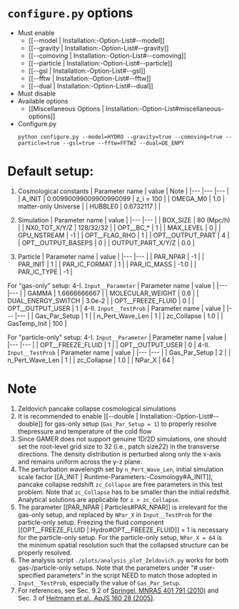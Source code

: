 # `configure.py` options
- Must enable
   - [[--model | Installation:-Option-List#--model]]
   - [[--gravity | Installation:-Option-List#--gravity]]
   - [[--comoving | Installation:-Option-List#--comoving]]
   - [[--particle | Installation:-Option-List#--particle]]
   - [[--gsl | Installation:-Option-List#--gsl]]
   - [[--fftw | Installation:-Option-List#--fftw]]
   - [[--dual | Installation:-Option-List#--dual]]
- Must disable
- Available options
   - [[Miscellaneous Options | Installation:-Option-List#miscellaneous-options]]
- Configure.py
   ```
   python configure.py --model=HYDRO --gravity=true --comoving=true --particle=true --gsl=true --fftw=FFTW2 --dual=DE_ENPY
   ```


# Default setup:
1. Cosmological constants
   | Parameter name | value                  | Note |
   |---             |---                     |--- |
   | A_INIT         | 0.00990099009900990099 | z_i = 100 |
   | OMEGA_M0       | 1.0                    | matter-only Universe |
   | HUBBLE0        | 0.6732117              |  |

2. Simulation
   | Parameter name     | value       |
   |---                 |---          |
   | BOX_SIZE           |  80 (Mpc/h) |
   | NX0_TOT_X/Y/Z      |  128/32/32  |
   | OPT__BC_*          |  1          |
   | MAX_LEVEL          |  0          |
   | GPU_NSTREAM        | -1          |
   | OPT__FLAG_RHO      |  1          |
   | OPT__OUTPUT_PART   |  4          |
   | OPT__OUTPUT_BASEPS |  0          |
   | OUTPUT_PART_X/Y/Z  |  0.0        |

3. Particle
   | Parameter name  | value |
   |---              |---    |
   | PAR_NPAR        | -1    |
   | PAR_INIT        | 1     |
   | PAR_IC_FORMAT   | 1     |
   | PAR_IC_MASS     | -1.0  |
   | PAR_IC_TYPE     | -1    |

For "gas-only" setup:
4-I. `Input__Parameter`
   | Parameter name     | value        |
   |---                 |---           |
   | GAMMA              | 1.6666666667 |
   | MOLECULAR_WEIGHT   | 0.6          |
   | DUAL_ENERGY_SWITCH | 3.0e-2       |
   | OPT__FREEZE_FLUID  | 0            |
   | OPT__OUTPUT_USER   | 1            |
4-II. `Input__TestProb`
   | Parameter name  | value |
   |---              |---    |
   | Gas_Par_Setup   | 1     |
   | n_Pert_Wave_Len | 1     |
   | zc_Collapse     | 1.0   |
   | GasTemp_Init    | 100   |

For "particle-only" setup:
4-I. `Input__Parameter`
   | Parameter name    | value |
   |---                |---    |
   | OPT__FREEZE_FLUID | 1     |
   | OPT__OUTPUT_USER  | 0     |
4-II. `Input__TestProb`
   | Parameter name  | value |
   |---              |---    |
   | Gas_Par_Setup   | 2     |
   | n_Pert_Wave_Len | 1     |
   | zc_Collapse     | 1.0   |
   | NPar_X          | 64    |


# Note
1. Zeldovich pancake collapse cosmological simulations
2. It is recommended to enable [[--double | Installation:-Option-List#--double]] for gas-only setup
   (`Gas_Par_Setup = 1`) to properly resolve thepressure and temperature of the cold flow
3. Since GAMER does not support genuine 1D/2D simulations, one should set the root-level grid size to 32
   (i.e., patch size*2*2) in the transverse directions. The density distribution is perturbed along only
   the x-axis and remains uniform across the y-z plane.
4. The perturbation wavelength set by `n_Pert_Wave_Len`, initial simulation scale factor
   [[A_INIT | Runtime-Parameters:-Cosmology#A_INIT]], pancake collapse redshift `zc_Collapse` are free
   parameters in this test problem. Note that `zc_Collapse` has to be smaller than the initial redsfhit.
   Analytical solutions are applicable for `z > zc_Collapse`.
5. The parameter [[PAR_NPAR | Particles#PAR_NPAR]] is irrelevant for the gas-only setup, and replaced by
   `NPar_X` in `Input__TestProb` for the particle-only setup. Freezing the fluid component
   [[OPT__FREEZE_FLUID | Hydro#OPT__FREEZE_FLUID]] = 1 is necessary for the particle-only setup. For the
   particle-only setup, `NPar_X = 64` is the minimum spatial resolution such that the collapsed structure
   can be properly resolved.
6. The analysis script `./plots/analysis_plot_Zeldovich.py` works for both gas-/particle-only setups. Note
   that the parameters under "# user-specified parameters" in the script NEED to match those adopted in
   `Input__TestProb`, especially the value of `Gas_Par_Setup`.
7. For references, see Sec. 9.2 of [Springel, MNRAS 401 791 (2010)](https://doi.org/10.1111/j.1365-2966.2009.15715.x)
   and Sec. 3 of [Heitmann et al., ApJS 160 28 (2005)](https://dx.doi.org/10.1086/432646).
